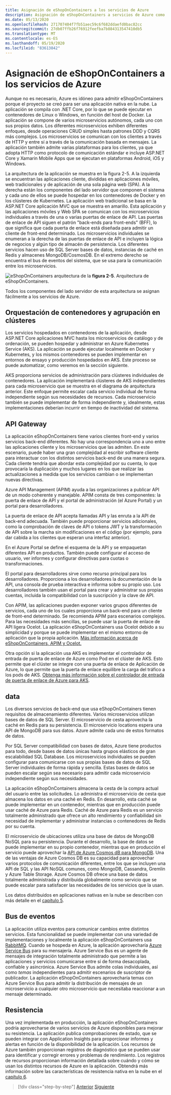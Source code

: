 ```yaml
---
title: Asignación de eShopOnContainers a los servicios de Azure
description: Asignación de eShopOnContainers a servicios de Azure como Azure Kubernetes Service, API Gateway y Azure Service Bus.
ms.date: 05/13/2020
ms.openlocfilehash: 271707404f7fb51aec59c6f682ddaefd0bac82cc
ms.sourcegitcommit: 27db07ffb26f76912feefba7b884313547410db5
ms.translationtype: MT
ms.contentlocale: es-ES
ms.lasthandoff: 05/19/2020
ms.locfileid: "83613842"
---
```

# <a name="mapping-eshoponcontainers-to-azure-services"></a>Asignación de eShopOnContainers a los servicios de Azure

Aunque no es necesario, Azure es idóneo para admitir eShopOnContainers porque el proyecto se creó para ser una aplicación nativa en la nube. La aplicación se compila con .NET Core, por lo que se puede ejecutar en contenedores de Linux o Windows, en función del host de Docker. La aplicación se compone de varios microservicios autónomos, cada uno con sus propios datos. Los diferentes microservicios exhiben diferentes enfoques, desde operaciones CRUD simples hasta patrones DDD y CQRS más complejos. Los microservicios se comunican con los clientes a través de HTTP y entre sí a través de la comunicación basada en mensajes. La aplicación también admite varias plataformas para los clientes, ya que adopta HTTP como protocolo de comunicación estándar e incluye ASP.NET Core y Xamarin Mobile Apps que se ejecutan en plataformas Android, iOS y Windows.

La arquitectura de la aplicación se muestra en la figura 2-5. A la izquierda se encuentran las aplicaciones cliente, divididas en aplicaciones móviles, web tradicionales y de aplicación de una sola página web (SPA). A la derecha están los componentes del lado servidor que componen el sistema y cada uno de ellos se puede hospedar en los contenedores de Docker y en los clústeres de Kubernetes. La aplicación web tradicional se basa en la ASP.NET Core aplicación MVC que se muestra en amarillo. Esta aplicación y las aplicaciones móviles y Web SPA se comunican con los microservicios individuales a través de una o varias puertas de enlace de API. Las puertas de enlace de API siguen el patrón "back-ends para front-ends" (BFF), lo que significa que cada puerta de enlace está diseñada para admitir un cliente de front-end determinado. Los microservicios individuales se enumeran a la derecha de las puertas de enlace de API e incluyen la lógica de negocios y algún tipo de almacén de persistencia. Los diferentes servicios hacen uso de SQL Server bases de datos, instancias de caché en Redis y almacenes MongoDB/CosmosDB. En el extremo derecho se encuentra el bus de eventos del sistema, que se usa para la comunicación entre los microservicios.

![eShopOnContainers arquitectura de la ](./media/eshoponcontainers-architecture.png)
 **figura 2-5**. Arquitectura de eShopOnContainers.

Todos los componentes del lado servidor de esta arquitectura se asignan fácilmente a los servicios de Azure.

## <a name="container-orchestration-and-clustering"></a>Orquestación de contenedores y agrupación en clústeres

Los servicios hospedados en contenedores de la aplicación, desde ASP.NET Core aplicaciones MVC hasta los microservicios de catálogo y de ordenación, se pueden hospedar y administrar en Azure Kubernetes Service (AKS). La aplicación se puede ejecutar localmente en Docker y Kubernetes, y los mismos contenedores se pueden implementar en entornos de ensayo y producción hospedados en AKS. Este proceso se puede automatizar, como veremos en la sección siguiente.

AKS proporciona servicios de administración para clústeres individuales de contenedores. La aplicación implementará clústeres de AKS independientes para cada microservicio que se muestra en el diagrama de arquitectura anterior. Este enfoque permite escalar cada servicio individual de forma independiente según sus necesidades de recursos. Cada microservicio también se puede implementar de forma independiente y, idealmente, estas implementaciones deberían incurrir en tiempo de inactividad del sistema.

## <a name="api-gateway"></a>API Gateway

La aplicación eShopOnContainers tiene varios clientes front-end y varios servicios back-end diferentes. No hay una correspondencia uno a uno entre las aplicaciones cliente y los microservicios que las admiten. En este escenario, puede haber una gran complejidad al escribir software cliente para interactuar con los distintos servicios back-end de una manera segura. Cada cliente tendría que abordar esta complejidad por su cuenta, lo que provocaría la duplicación y muchos lugares en los que realizar las actualizaciones a medida que los servicios cambian o se implementan nuevas directivas.

Azure API Management (APIM) ayuda a las organizaciones a publicar API de un modo coherente y manejable. APIM consta de tres componentes: la puerta de enlace de API y el portal de administración (el Azure Portal) y un portal para desarrolladores.

La puerta de enlace de API acepta llamadas API y las enruta a la API de back-end adecuada. También puede proporcionar servicios adicionales, como la comprobación de claves de API o tokens JWT y la transformación de API sobre la marcha sin modificaciones en el código (por ejemplo, para dar cabida a los clientes que esperan una interfaz anterior).

En el Azure Portal se define el esquema de la API y se empaquetan diferentes API en productos. También puede configurar el acceso de usuario, ver informes y configurar directivas para cuotas o transformaciones.

El portal para desarrolladores sirve como recurso principal para los desarrolladores. Proporciona a los desarrolladores la documentación de la API, una consola de prueba interactiva e informa sobre su propio uso. Los desarrolladores también usan el portal para crear y administrar sus propias cuentas, incluida la compatibilidad con la suscripción y la clave de API.

Con APIM, las aplicaciones pueden exponer varios grupos diferentes de servicios, cada uno de los cuales proporciona un back-end para un cliente de front-end determinado. Se recomienda APIM para escenarios complejos. Para las necesidades más sencillas, se puede usar la puerta de enlace de API ligera Ocelot. La aplicación eShopOnContainers usa Ocelot debido a su simplicidad y porque se puede implementar en el mismo entorno de aplicación que la propia aplicación. [Más información acerca de eShopOnContainers, APIM y Ocelot.](https://docs.microsoft.com/dotnet/architecture/microservices/architect-microservice-container-applications/direct-client-to-microservice-communication-versus-the-api-gateway-pattern#azure-api-management)

Otra opción si la aplicación usa AKS es implementar el controlador de entrada de puerta de enlace de Azure como Pod en el clúster de AKS. Esto permite que el clúster se integre con una puerta de enlace de Aplicación de Azure, lo que permite que la puerta de enlace equilibre la carga del tráfico a los pods de AKS. [Obtenga más información sobre el controlador de entrada de puerta de enlace de Azure para AKS](https://github.com/Azure/application-gateway-kubernetes-ingress).

## <a name="data"></a>data

Los diversos servicios de back-end que usa eShopOnContainers tienen requisitos de almacenamiento diferentes. Varios microservicios utilizan bases de datos de SQL Server. El microservicio de cesta aprovecha la caché en Redis para su persistencia. El microservicio locations espera una API de MongoDB para sus datos. Azure admite cada uno de estos formatos de datos.

Por SQL Server compatibilidad con bases de datos, Azure tiene productos para todo, desde bases de datos únicas hasta grupos elásticos de gran escalabilidad SQL Database. Los microservicios individuales se pueden configurar para comunicarse con sus propias bases de datos de SQL Server individuales de forma rápida y sencilla. Estas bases de datos se pueden escalar según sea necesario para admitir cada microservicio independiente según sus necesidades.

La aplicación eShopOnContainers almacena la cesta de la compra actual del usuario entre las solicitudes. Lo administra el microservicio de cesta que almacena los datos en una caché en Redis. En desarrollo, esta caché se puede implementar en un contenedor, mientras que en producción puede usar caché de Azure para Redis. Caché de Azure para Redis es un servicio totalmente administrado que ofrece un alto rendimiento y confiabilidad sin necesidad de implementar y administrar instancias o contenedores de Redis por su cuenta.

El microservicio de ubicaciones utiliza una base de datos de MongoDB NoSQL para su persistencia. Durante el desarrollo, la base de datos se puede implementar en su propio contenedor, mientras que en producción el servicio puede aprovechar la [API de Azure Cosmos dB para MongoDB](https://docs.microsoft.com/azure/cosmos-db/mongodb-introduction). Una de las ventajas de Azure Cosmos DB es su capacidad para aprovechar varios protocolos de comunicación diferentes, entre los que se incluyen una API de SQL y las API NoSQL comunes, como MongoDB, Cassandra, Gremlin y Azure Table Storage. Azure Cosmos DB ofrece una base de datos totalmente administrada y distribuida globalmente como servicio que se puede escalar para satisfacer las necesidades de los servicios que la usan.

Los datos distribuidos en aplicaciones nativas en la nube se describen con más detalle en el [capítulo 5](distributed-data.md).

## <a name="event-bus"></a>Bus de eventos

La aplicación utiliza eventos para comunicar cambios entre distintos servicios. Esta funcionalidad se puede implementar con una variedad de implementaciones y localmente la aplicación eShopOnContainers usa [RabbitMQ](https://www.rabbitmq.com/). Cuando se hospeda en Azure, la aplicación aprovecharía [Azure Service Bus](https://docs.microsoft.com/azure/service-bus/) para su mensajería. Azure Service Bus es un agente de mensajes de integración totalmente administrado que permite a las aplicaciones y servicios comunicarse entre sí de forma desacoplada, confiable y asincrónica. Azure Service Bus admite colas individuales, así como *temas* independientes para admitir escenarios de suscriptor de publicador. La aplicación eShopOnContainers aprovecharía temas con Azure Service Bus para admitir la distribución de mensajes de un microservicio a cualquier otro microservicio que necesitaba reaccionar a un mensaje determinado.

## <a name="resiliency"></a>Resistencia

Una vez implementada en producción, la aplicación eShopOnContainers podría aprovecharse de varios servicios de Azure disponibles para mejorar su resistencia. La aplicación publica comprobaciones de estado, que se pueden integrar con Application Insights para proporcionar informes y alertas en función de la disponibilidad de la aplicación. Los recursos de Azure también proporcionan registros de diagnóstico que se pueden usar para identificar y corregir errores y problemas de rendimiento. Los registros de recursos proporcionan información detallada sobre cuándo y cómo se usan los distintos recursos de Azure en la aplicación. Obtendrá más información sobre las características de resistencia nativa en la nube en el [capítulo 6](resiliency.md).

>[!div class="step-by-step"]
>[Anterior](introduce-eshoponcontainers-reference-app.md)
>[Siguiente](deploy-eshoponcontainers-azure.md)
